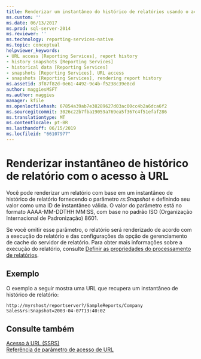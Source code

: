```yaml
---
title: Renderizar um instantâneo do histórico de relatórios usando o acesso à URL | Microsoft Docs
ms.custom: ''
ms.date: 06/13/2017
ms.prod: sql-server-2014
ms.reviewer: ''
ms.technology: reporting-services-native
ms.topic: conceptual
helpviewer_keywords:
- URL access [Reporting Services], report history
- history snapshots [Reporting Services]
- historical data [Reporting Services]
- snapshots [Reporting Services], URL access
- snapshots [Reporting Services], rendering report history
ms.assetid: 3f87f82d-0e61-4492-9c4b-f5238c39e8cd
author: maggiesMSFT
ms.author: maggies
manager: kfile
ms.openlocfilehash: 67854a39ab7e38289627d03ac00cc4b2a6dca6f2
ms.sourcegitcommit: 3026c22b7fba19059a769ea5f367c4f51efaf286
ms.translationtype: MT
ms.contentlocale: pt-BR
ms.lasthandoff: 06/15/2019
ms.locfileid: "66107977"
---
```

# <a name="render-a-report-history-snapshot-using-url-access"></a>Renderizar instantâneo de histórico de relatório com o acesso à URL
  Você pode renderizar um relatório com base em um instantâneo de histórico de relatório fornecendo o parâmetro *rs:Snapshot* e definindo seu valor como uma ID de instantâneo válida. O valor do parâmetro está no formato AAAA-MM-DDTHH:MM:SS, com base no padrão ISO (Organização Internacional de Padronização) 8601.  
  
 Se você omitir esse parâmetro, o relatório será renderizado de acordo com a execução do relatório e das configurações da opção de gerenciamento de cache do servidor de relatório. Para obter mais informações sobre a execução do relatório, consulte [Definir as propriedades do processamento de relatórios](report-server/set-report-processing-properties.md).  
  
## <a name="example"></a>Exemplo  
 O exemplo a seguir mostra uma URL que recupera um instantâneo de histórico de relatório:  
  
```  
http://myrshost/reportserver?/SampleReports/Company Sales&rs:Snapshot=2003-04-07T13:40:02  
```  
  
## <a name="see-also"></a>Consulte também  
 [Acesso à URL &#40;SSRS&#41;](url-access-ssrs.md)   
 [Referência de parâmetro de acesso de URL](url-access-parameter-reference.md)  
  
  
